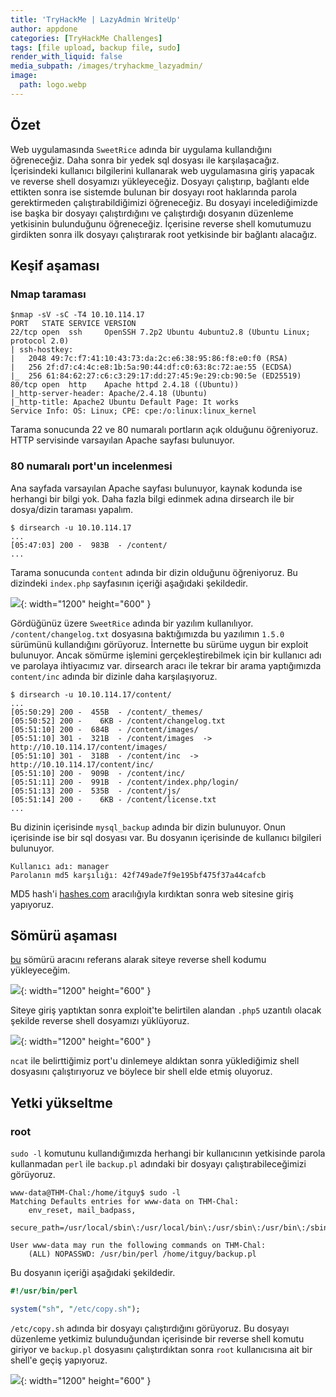 ```yaml
---
title: 'TryHackMe | LazyAdmin WriteUp'
author: appdone
categories: [TryHackMe Challenges]
tags: [file upload, backup file, sudo]
render_with_liquid: false
media_subpath: /images/tryhackme_lazyadmin/
image:
  path: logo.webp
---
```


## Özet

Web uygulamasında `SweetRice` adında bir uygulama kullandığını öğreneceğiz. Daha sonra bir yedek sql dosyası ile karşılaşacağız. İçerisindeki kullanıcı bilgilerini kullanarak web uygulamasına giriş yapacak ve reverse shell dosyamızı yükleyeceğiz. Dosyayı çalıştırıp, bağlantı elde ettikten sonra ise sistemde bulunan bir dosyayı root haklarında parola gerektirmeden çalıştırabildiğimizi öğreneceğiz. Bu dosyayi incelediğimizde ise başka bir dosyayı çalıştırdığını ve çalıştırdığı dosyanın düzenleme yetkisinin bulunduğunu öğreneceğiz. İçerisine reverse shell komutumuzu girdikten sonra ilk dosyayı çalıştırarak root yetkisinde bir bağlantı alacağız.

## Keşif aşaması

### Nmap taraması

```console
$nmap -sV -sC -T4 10.10.114.17
PORT   STATE SERVICE VERSION
22/tcp open  ssh     OpenSSH 7.2p2 Ubuntu 4ubuntu2.8 (Ubuntu Linux; protocol 2.0)
| ssh-hostkey: 
|   2048 49:7c:f7:41:10:43:73:da:2c:e6:38:95:86:f8:e0:f0 (RSA)
|   256 2f:d7:c4:4c:e8:1b:5a:90:44:df:c0:63:8c:72:ae:55 (ECDSA)
|_  256 61:84:62:27:c6:c3:29:17:dd:27:45:9e:29:cb:90:5e (ED25519)
80/tcp open  http    Apache httpd 2.4.18 ((Ubuntu))
|_http-server-header: Apache/2.4.18 (Ubuntu)
|_http-title: Apache2 Ubuntu Default Page: It works
Service Info: OS: Linux; CPE: cpe:/o:linux:linux_kernel
```

Tarama sonucunda 22 ve 80 numaralı portların açık olduğunu öğreniyoruz. HTTP servisinde varsayılan Apache sayfası bulunuyor.

### 80 numaralı port'un incelenmesi

Ana sayfada varsayılan Apache sayfası bulunuyor, kaynak kodunda ise herhangi bir bilgi yok. Daha fazla bilgi edinmek adına dirsearch ile bir dosya/dizin taraması yapalım.

```console
$ dirsearch -u 10.10.114.17
...
[05:47:03] 200 -  983B  - /content/
...
```

Tarama sonucunda `content` adında bir dizin olduğunu öğreniyoruz. Bu dizindeki `index.php` sayfasının içeriği aşağıdaki şekildedir.

![](1.webp){: width="1200" height="600" }

Gördüğünüz üzere `SweetRice` adında bir yazılım kullanılıyor. `/content/changelog.txt` dosyasına baktığımızda bu yazılımın `1.5.0` sürümünü kullandığını görüyoruz. İnternette bu sürüme uygun bir exploit bulunuyor. Ancak sömürme işlemini gerçekleştirebilmek için bir kullanıcı adı ve parolaya ihtiyacımız var. dirsearch aracı ile tekrar bir arama yaptığımızda `content/inc` adında bir dizinle daha karşılaşıyoruz.

```console
$ dirsearch -u 10.10.114.17/content/
...
[05:50:29] 200 -  455B  - /content/_themes/
[05:50:52] 200 -    6KB - /content/changelog.txt
[05:51:10] 200 -  684B  - /content/images/
[05:51:10] 301 -  321B  - /content/images  ->  http://10.10.114.17/content/images/
[05:51:10] 301 -  318B  - /content/inc  ->  http://10.10.114.17/content/inc/
[05:51:10] 200 -  909B  - /content/inc/
[05:51:11] 200 -  991B  - /content/index.php/login/
[05:51:13] 200 -  535B  - /content/js/
[05:51:14] 200 -    6KB - /content/license.txt
...
```

Bu dizinin içerisinde `mysql_backup` adında bir dizin bulunuyor. Onun içerisinde ise bir sql dosyası var. Bu dosyanın içerisinde de kullanıcı bilgileri bulunuyor.

```
Kullanıcı adı: manager
Parolanın md5 karşılığı: 42f749ade7f9e195bf475f37a44cafcb
```

MD5 hash'i [hashes.com](https://hashes.com/) aracılığıyla kırdıktan sonra web sitesine giriş yapıyoruz.

## Sömürü aşaması

[bu](https://www.exploit-db.com/exploits/40716) sömürü aracını referans alarak siteye reverse shell kodumu yükleyeceğim.

![](2.webp){: width="1200" height="600" }

Siteye giriş yaptıktan sonra exploit'te belirtilen alandan `.php5` uzantılı olacak şekilde reverse shell dosyamızı yüklüyoruz.

![](3.webp){: width="1200" height="600" }

`ncat` ile belirttiğimiz port'u dinlemeye aldıktan sonra yüklediğimiz shell dosyasını çalıştırıyoruz ve böylece bir shell elde etmiş oluyoruz.

## Yetki yükseltme

### root

`sudo -l` komutunu kullandığımızda herhangi bir kullanıcının yetkisinde parola kullanmadan `perl` ile `backup.pl` adındaki bir dosyayı çalıştırabileceğimizi görüyoruz.

```console
www-data@THM-Chal:/home/itguy$ sudo -l
Matching Defaults entries for www-data on THM-Chal:
    env_reset, mail_badpass,
    secure_path=/usr/local/sbin\:/usr/local/bin\:/usr/sbin\:/usr/bin\:/sbin\:/bin\:/snap/bin

User www-data may run the following commands on THM-Chal:
    (ALL) NOPASSWD: /usr/bin/perl /home/itguy/backup.pl
```

Bu dosyanın içeriği aşağıdaki şekildedir.

```perl
#!/usr/bin/perl

system("sh", "/etc/copy.sh");
```

`/etc/copy.sh` adında bir dosyayı çalıştırdığını görüyoruz. Bu dosyayı düzenleme yetkimiz bulunduğundan içerisinde bir reverse shell komutu giriyor ve `backup.pl` dosyasını çalıştırdıktan sonra `root` kullanıcısına ait bir shell'e geçiş yapıyoruz.

![](4.webp){: width="1200" height="600" }
